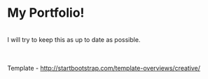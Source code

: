 # My Portfolio!
<br>
I will try to keep this as up to date as possible.

<br><br>
Template - http://startbootstrap.com/template-overviews/creative/

